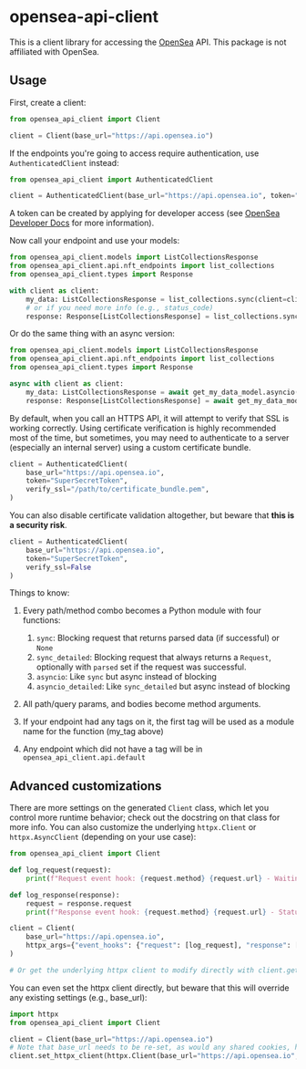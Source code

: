 # opensea-api-client

This is a client library for accessing the [OpenSea](https://opensea.io) API. This package is not affiliated with OpenSea.

## Usage

First, create a client:

```python
from opensea_api_client import Client

client = Client(base_url="https://api.opensea.io")
```

If the endpoints you're going to access require authentication, use `AuthenticatedClient` instead:

```python
from opensea_api_client import AuthenticatedClient

client = AuthenticatedClient(base_url="https://api.opensea.io", token="SuperSecretToken")
```

A token can be created by applying for developer access (see [OpenSea Developer Docs](https://docs.opensea.io/) for more information).

Now call your endpoint and use your models:

```python
from opensea_api_client.models import ListCollectionsResponse
from opensea_api_client.api.nft_endpoints import list_collections
from opensea_api_client.types import Response

with client as client:
    my_data: ListCollectionsResponse = list_collections.sync(client=client)
    # or if you need more info (e.g., status_code)
    response: Response[ListCollectionsResponse] = list_collections.sync_detailed(client=client)
```

Or do the same thing with an async version:

```python
from opensea_api_client.models import ListCollectionsResponse
from opensea_api_client.api.nft_endpoints import list_collections
from opensea_api_client.types import Response

async with client as client:
    my_data: ListCollectionsResponse = await get_my_data_model.asyncio(client=client)
    response: Response[ListCollectionsResponse] = await get_my_data_model.asyncio_detailed(client=client)
```

By default, when you call an HTTPS API, it will attempt to verify that SSL is working correctly. Using certificate verification is highly recommended most of the time, but sometimes, you may need to authenticate to a server (especially an internal server) using a custom certificate bundle.

```python
client = AuthenticatedClient(
    base_url="https://api.opensea.io",
    token="SuperSecretToken",
    verify_ssl="/path/to/certificate_bundle.pem",
)
```

You can also disable certificate validation altogether, but beware that **this is a security risk**.

```python
client = AuthenticatedClient(
    base_url="https://api.opensea.io", 
    token="SuperSecretToken", 
    verify_ssl=False
)
```

Things to know:

1. Every path/method combo becomes a Python module with four functions:
    1. `sync`: Blocking request that returns parsed data (if successful) or `None`
    1. `sync_detailed`: Blocking request that always returns a `Request`, optionally with `parsed` set if the request was successful.
    1. `asyncio`: Like `sync` but async instead of blocking
    1. `asyncio_detailed`: Like `sync_detailed` but async instead of blocking

1. All path/query params, and bodies become method arguments.
1. If your endpoint had any tags on it, the first tag will be used as a module name for the function (my_tag above)
1. Any endpoint which did not have a tag will be in `opensea_api_client.api.default`

## Advanced customizations

There are more settings on the generated `Client` class, which let you control more runtime behavior; check out the docstring on that class for more info. You can also customize the underlying `httpx.Client` or `httpx.AsyncClient` (depending on your use case):

```python
from opensea_api_client import Client

def log_request(request):
    print(f"Request event hook: {request.method} {request.url} - Waiting for response")

def log_response(response):
    request = response.request
    print(f"Response event hook: {request.method} {request.url} - Status {response.status_code}")

client = Client(
    base_url="https://api.opensea.io",
    httpx_args={"event_hooks": {"request": [log_request], "response": [log_response]}},
)

# Or get the underlying httpx client to modify directly with client.get_httpx_client() or client.get_async_httpx_client()
```

You can even set the httpx client directly, but beware that this will override any existing settings (e.g., base_url):

```python
import httpx
from opensea_api_client import Client

client = Client(base_url="https://api.opensea.io")
# Note that base_url needs to be re-set, as would any shared cookies, headers, etc.
client.set_httpx_client(httpx.Client(base_url="https://api.opensea.io", proxies="http://localhost:8030"))
```
